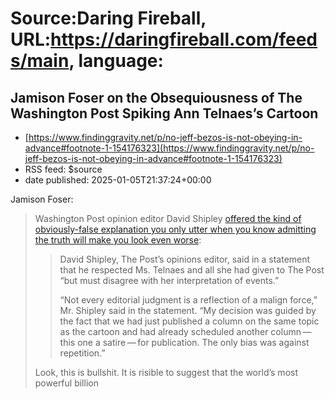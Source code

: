 # Source:Daring Fireball, URL:https://daringfireball.com/feeds/main, language:

## Jamison Foser on the Obsequiousness of The Washington Post Spiking Ann Telnaes’s Cartoon
 - [https://www.findinggravity.net/p/no-jeff-bezos-is-not-obeying-in-advance#footnote-1-154176323](https://www.findinggravity.net/p/no-jeff-bezos-is-not-obeying-in-advance#footnote-1-154176323)
 - RSS feed: $source
 - date published: 2025-01-05T21:37:24+00:00

<p>Jamison Foser:</p>

<blockquote>
  <p>Washington Post opinion editor David Shipley <a href="https://www.nytimes.com/2025/01/03/business/media/washington-post-cartoonist-quits-after-jeff-bezos-cartoon-is-killed.html">offered the kind of
obviously-false explanation you only utter when you know admitting
the truth will make you look even worse</a>:</p>

<blockquote>
  <p>David Shipley, The Post’s opinions editor, said in a statement
that he respected Ms. Telnaes and all she had given to The Post
“but must disagree with her interpretation of events.”</p>

<p>“Not every editorial judgment is a reflection of a malign force,”
Mr. Shipley said in the statement. “My decision was guided by the
fact that we had just published a column on the same topic as the
cartoon and had already scheduled another column — this one a
satire — for publication. The only bias was against repetition.”</p>
</blockquote>

<p>Look, this is bullshit. It is risible to suggest that the world’s
most powerful billion

